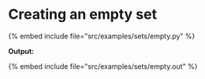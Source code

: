 # Creating an empty set


{% embed include file="src/examples/sets/empty.py" %}

**Output:**

{% embed include file="src/examples/sets/empty.out" %}



